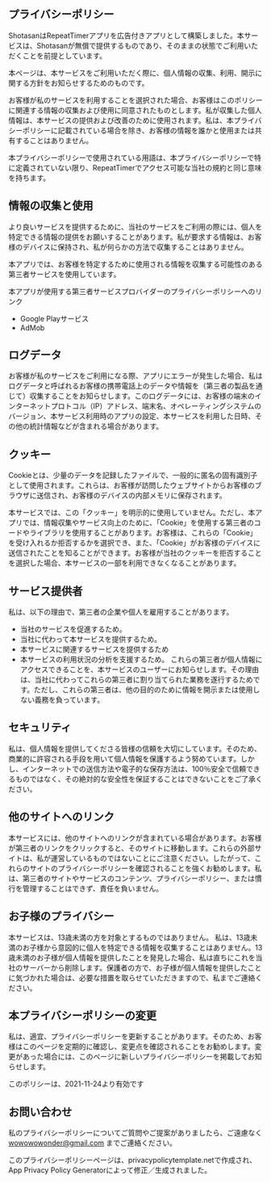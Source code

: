 ## プライバシーポリシー  
ShotasanはRepeatTimerアプリを広告付きアプリとして構築しました。本サービスは、Shotasanが無償で提供するものであり、そのままの状態でご利用いただくことを前提としています。

本ページは、本サービスをご利用いただく際に、個人情報の収集、利用、開示に関する方針をお知らせするためのものです。

お客様が私のサービスを利用することを選択された場合、お客様はこのポリシーに関連する情報の収集および使用に同意されたものとします。私が収集した個人情報は、本サービスの提供および改善のために使用されます。私は、本プライバシーポリシーに記載されている場合を除き、お客様の情報を誰かと使用または共有することはありません。

本プライバシーポリシーで使用されている用語は、本プライバシーポリシーで特に定義されていない限り、RepeatTimerでアクセス可能な当社の規約と同じ意味を持ちます。

## 情報の収集と使用

より良いサービスを提供するために、当社のサービスをご利用の際には、個人を特定できる情報の提供をお願いすることがあります。私が要求する情報は、お客様のデバイスに保持され、私が何らかの方法で収集することはありません。

本アプリでは、お客様を特定するために使用される情報を収集する可能性のある第三者サービスを使用しています。

本アプリが使用する第三者サービスプロバイダーのプライバシーポリシーへのリンク

- Google Playサービス
- AdMob

## ログデータ

お客様が私のサービスをご利用になる際、アプリにエラーが発生した場合、私はログデータと呼ばれるお客様の携帯電話上のデータや情報を（第三者の製品を通じて）収集することをお知らせします。このログデータには、お客様の端末のインターネットプロトコル（IP）アドレス、端末名、オペレーティングシステムのバージョン、本サービス利用時のアプリの設定、本サービスを利用した日時、その他の統計情報などが含まれる場合があります。

## クッキー

Cookieとは、少量のデータを記録したファイルで、一般的に匿名の固有識別子として使用されます。これらは、お客様が訪問したウェブサイトからお客様のブラウザに送信され、お客様のデバイスの内部メモリに保存されます。

本サービスでは、この「クッキー」を明示的に使用していません。ただし、本アプリでは、情報収集やサービス向上のために、「Cookie」を使用する第三者のコードやライブラリを使用することがあります。お客様は、これらの「Cookie」を受け入れるか拒否するかを選択でき、また、「Cookie」がお客様のデバイスに送信されたことを知ることができます。お客様が当社のクッキーを拒否することを選択した場合、本サービスの一部を利用できなくなることがあります。

## サービス提供者

私は、以下の理由で、第三者の企業や個人を雇用することがあります。

- 当社のサービスを促進するため。
- 当社に代わって本サービスを提供するため。
- 本サービスに関連するサービスを提供するため
- 本サービスの利用状況の分析を支援するため。
これらの第三者が個人情報にアクセスできることを、本サービスのユーザーにお知らせします。その理由は、当社に代わってこれらの第三者に割り当てられた業務を遂行するためです。ただし、これらの第三者は、他の目的のために情報を開示または使用しない義務を負っています。

## セキュリティ

私は、個人情報を提供してくださる皆様の信頼を大切にしています。そのため、商業的に許容される手段を用いて個人情報を保護するよう努めています。しかし、インターネットでの送信方法や電子的な保存方法は、100％安全で信頼できるものではなく、その絶対的な安全性を保証することはできないことをご了承ください。

## 他のサイトへのリンク

本サービスには、他のサイトへのリンクが含まれている場合があります。お客様が第三者のリンクをクリックすると、そのサイトに移動します。これらの外部サイトは、私が運営しているものではないことにご注意ください。したがって、これらのサイトのプライバシーポリシーを確認されることを強くお勧めします。私は、第三者のサイトやサービスのコンテンツ、プライバシーポリシー、または慣行を管理することはできず、責任を負いません。

## お子様のプライバシー

本サービスは、13歳未満の方を対象とするものではありません。 私は、13歳未満のお子様から意図的に個人を特定できる情報を収集することはありません。13歳未満のお子様が個人情報を提供したことを発見した場合、私は直ちにこれを当社のサーバーから削除します。保護者の方で、お子様が個人情報を提供したことに気づかれた場合は、必要な措置を取らせていただきますので、私までご連絡ください。

## 本プライバシーポリシーの変更

私は、適宜、プライバシーポリシーを更新することがあります。そのため、お客様はこのページを定期的に確認し、変更点を確認されることをお勧めします。変更があった場合には、このページに新しいプライバシーポリシーを掲載してお知らせします。

このポリシーは、2021-11-24より有効です

## お問い合わせ

私のプライバシーポリシーについてご質問やご提案がありましたら、ご遠慮なく wowowowonder@gmail.com までご連絡ください。

このプライバシーポリシーページは、privacypolicytemplate.netで作成され、App Privacy Policy Generatorによって修正／生成されました。
